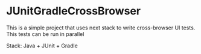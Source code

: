 # JUnitGradleCrossBrowser

This is a simple project that uses next stack to write cross-browser UI tests. This tests can be run in parallel

Stack: Java + JUnit + Gradle 
